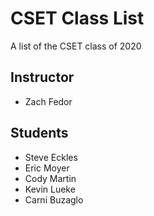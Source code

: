 # CSET Class List

A list of the CSET class of 2020

## Instructor
- Zach Fedor

## Students
- Steve Eckles
- Eric Moyer
- Cody Martin
- Kevin Lueke
- Carni Buzaglo
